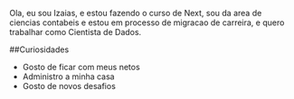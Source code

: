Ola, eu sou Izaias, e estou fazendo o curso de Next, sou da area de ciencias
 contabeis e estou em processo de migracao de carreira, e quero trabalhar como
Cientista de Dados.

##Curiosidades


- Gosto de ficar com meus netos
- Administro a minha casa
- Gosto de novos desafios

